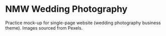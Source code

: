 # NMW Wedding Photography 
Practice mock-up for single-page website (wedding photography business theme). Images sourced from Pexels.
